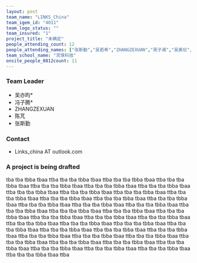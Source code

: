```yaml
---
layout: post
team_name: "LINKS_China"
team_igem_id: "4011"
team_logo_status: ""
team_insured: "1"
project_title: "未确定"
people_attending_count: 12
people_attending_names: ["张斯勤","吴若希","ZHANGZEXUAN","周子湘","吴美伦","江雨泽","赵尹涵","陈芃","王博祥","周莎","余俊","王天翔"]
team_school_name: "灵珠科技"
onsite_people_0812count: 11
---
```



### Team Leader
* 吴亦昀*
* 冯子腾*
* ZHANGZEXUAN
* 陈芃
* 张斯勤

### Contact
* Links_china AT outlook.com

### A project is being drafted

tba tba tbba tbaa ttba tba tba tbba tbaa ttba tba tba tbba tbaa ttba tba tba tbba tbaa ttba tba tba tbba tbaa ttba tba tba tbba tbaa ttba tba tba tbba tbaa ttba tba tba tbba tbaa ttba tba tba tbba tbaa ttba tba tba tbba tbaa ttba tba tba tbba tbaa ttba tba tba tbba tbaa ttba tba tba tbba tbaa ttba tba tba tbba tbaa ttba tba tba tbba tbaa ttba tba tba tbba tbaa ttba tba tba tbba tbaa ttba tba tba tbba tbaa ttba tba tba tbba tbaa ttba tba tba tbba tbaa ttba tba tba tbba tbaa ttba tba tba tbba tbaa ttba tba tba tbba tbaa ttba tba tba tbba tbaa ttba tba tba tbba tbaa ttba tba tba tbba tbaa ttba tba tba tbba tbaa ttba tba tba tbba tbaa ttba tba tba tbba tbaa ttba tba tba tbba tbaa ttba tba tba tbba tbaa ttba tba tba tbba tbaa ttba tba tba tbba tbaa ttba tba tba tbba tbaa ttba tba tba tbba tbaa ttba tba tba tbba tbaa ttba tba tba tbba tbaa ttba tba tba tbba tbaa ttba tba tba tbba tbaa ttba tba tba tbba tbaa ttba tba tba tbba tbaa ttba tba tba tbba tbaa ttba 
